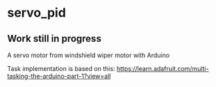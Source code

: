 # servo_pid
## Work still in progress
A servo motor from windshield wiper motor with Arduino

Task implementation is based on this: https://learn.adafruit.com/multi-tasking-the-arduino-part-1?view=all
